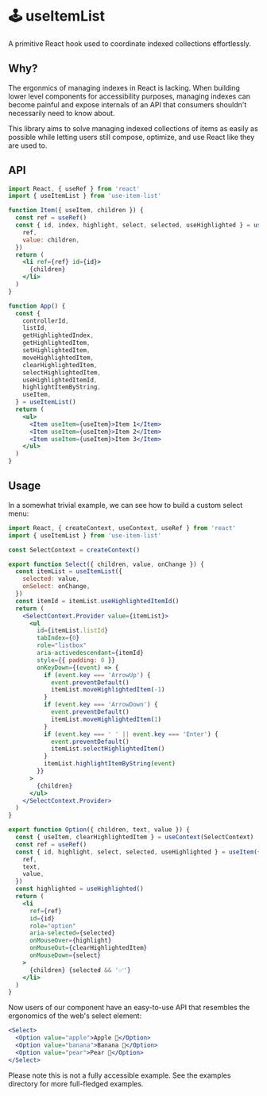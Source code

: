 # 🕹 useItemList

A primitive React hook used to coordinate indexed collections effortlessly.

## Why?

The ergonmics of managing indexes in React is lacking. When building lower level components for accessibility purposes, managing indexes can become painful and expose internals of an API that consumers shouldn't necessarily need to know about.

This library aims to solve managing indexed collections of items as easily as possible while letting users still compose, optimize, and use React like they are used to.

## API

```jsx
import React, { useRef } from 'react'
import { useItemList } from 'use-item-list'

function Item({ useItem, children }) {
  const ref = useRef()
  const { id, index, highlight, select, selected, useHighlighted } = useItem({
    ref,
    value: children,
  })
  return (
    <li ref={ref} id={id}>
      {children}
    </li>
  )
}

function App() {
  const {
    controllerId,
    listId,
    getHighlightedIndex,
    getHighlightedItem,
    setHighlightedItem,
    moveHighlightedItem,
    clearHighlightedItem,
    selectHighlightedItem,
    useHighlightedItemId,
    highlightItemByString,
    useItem,
  } = useItemList()
  return (
    <ul>
      <Item useItem={useItem}>Item 1</Item>
      <Item useItem={useItem}>Item 2</Item>
      <Item useItem={useItem}>Item 3</Item>
    </ul>
  )
}
```

## Usage

In a somewhat trivial example, we can see how to build a custom select menu:

```jsx
import React, { createContext, useContext, useRef } from 'react'
import { useItemList } from 'use-item-list'

const SelectContext = createContext()

export function Select({ children, value, onChange }) {
  const itemList = useItemList({
    selected: value,
    onSelect: onChange,
  })
  const itemId = itemList.useHighlightedItemId()
  return (
    <SelectContext.Provider value={itemList}>
      <ul
        id={itemList.listId}
        tabIndex={0}
        role="listbox"
        aria-activedescendant={itemId}
        style={{ padding: 0 }}
        onKeyDown={(event) => {
          if (event.key === 'ArrowUp') {
            event.preventDefault()
            itemList.moveHighlightedItem(-1)
          }
          if (event.key === 'ArrowDown') {
            event.preventDefault()
            itemList.moveHighlightedItem(1)
          }
          if (event.key === ' ' || event.key === 'Enter') {
            event.preventDefault()
            itemList.selectHighlightedItem()
          }
          itemList.highlightItemByString(event)
        }}
      >
        {children}
      </ul>
    </SelectContext.Provider>
  )
}

export function Option({ children, text, value }) {
  const { useItem, clearHighlightedItem } = useContext(SelectContext)
  const ref = useRef()
  const { id, highlight, select, selected, useHighlighted } = useItem({
    ref,
    text,
    value,
  })
  const highlighted = useHighlighted()
  return (
    <li
      ref={ref}
      id={id}
      role="option"
      aria-selected={selected}
      onMouseOver={highlight}
      onMouseOut={clearHighlightedItem}
      onMouseDown={select}
    >
      {children} {selected && '✅'}
    </li>
  )
}
```

Now users of our component have an easy-to-use API that resembles the ergonomics of the web's select element:

```jsx
<Select>
  <Option value="apple">Apple 🍎</Option>
  <Option value="banana">Banana 🍌</Option>
  <Option value="pear">Pear 🍐</Option>
</Select>
```

Please note this is not a fully accessible example. See the examples directory for more full-fledged examples.
